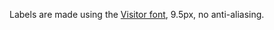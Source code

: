 Labels are made using the [Visitor font](http://www.dafont.com/visitor.font), 9.5px, no anti-aliasing.